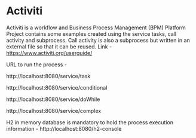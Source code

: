 # Activiti
Activiti is a workflow and Business Process Management (BPM) Platform
Project contains some examples created using the service tasks, call activity and subprocess.
Call activity is also a subprocess but written in an external file so that it can be reused.
Link - https://www.activiti.org/userguide/

URL to run the process - 

http://localhost:8080/service/task

http://localhost:8080/service/conditional

http://localhost:8080/service/doWhile

http://localhost:8080/service/complex

H2 in memory database is mandatory to hold the process execution information -
http://localhost:8080/h2-console

